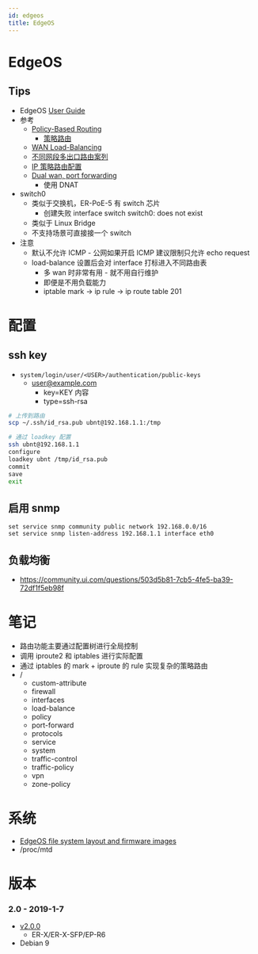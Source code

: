 ```yaml
---
id: edgeos
title: EdgeOS
---
```


# EdgeOS

## Tips

- EdgeOS [User Guide](https://dl.ubnt.com/guides/edgemax/EdgeOS_UG.pdf)
- 参考
  - [Policy-Based Routing](https://help.ui.com/hc/en-us/articles/204952274)
    - [策略路由](https://help.ui.com.cn/hc/zh-cn/articles/360000135162)
  - [WAN Load-Balancing](https://help.ui.com/hc/en-us/articles/205145990)
  - [不同网段多出口路由案列](https://help.ui.com.cn/hc/zh-cn/articles/360000019241)
  - [IP 策略路由配置](https://help.ui.com.cn/hc/zh-cn/articles/115000121981)
  - [Dual wan, port forwarding](https://community.ui.com/questions/9974c237-ac77-45d3-a074-3675b50412b6)
    - 使用 DNAT
- switch0
  - 类似于交换机，ER-PoE-5 有 switch 芯片
    - 创建失败 interface switch switch0: does not exist
  - 类似于 Linux Bridge
  - 不支持场景可直接接一个 switch
- 注意
  - 默认不允许 ICMP - 公网如果开启 ICMP 建议限制只允许 echo request
  - load-balance 设置后会对 interface 打标进入不同路由表
    - 多 wan 时非常有用 - 就不用自行维护
    - 即便是不用负载能力
    - iptable mark -> ip rule -> ip route table 201

# 配置

## ssh key

- `system/login/user/<USER>/authentication/public-keys`
  - user@example.com
    - key=KEY 内容
    - type=ssh-rsa

```bash
# 上传到路由
scp ~/.ssh/id_rsa.pub ubnt@192.168.1.1:/tmp

# 通过 loadkey 配置
ssh ubnt@192.168.1.1
configure
loadkey ubnt /tmp/id_rsa.pub
commit
save
exit
```

## 启用 snmp
```
set service snmp community public network 192.168.0.0/16
set service snmp listen-address 192.168.1.1 interface eth0
```

## 负载均衡
* https://community.ui.com/questions/503d5b81-7cb5-4fe5-ba39-72df1f5eb98f

# 笔记

- 路由功能主要通过配置树进行全局控制
- 调用 iproute2 和 iptables 进行实际配置
- 通过 iptables 的 mark + iproute 的 rule 实现复杂的策略路由
- /
  - custom-attribute
  - firewall
  - interfaces
  - load-balance
  - policy
  - port-forward
  - protocols
  - service
  - system
  - traffic-control
  - traffic-policy
  - vpn
  - zone-policy

# 系统

- [EdgeOS file system layout and firmware images](https://community.ui.com/questions/b5e5f4c8-20b1-4fae-8689-638ab48cb595)
- /proc/mtd

# 版本

### 2.0 - 2019-1-7

- [v2.0.0](https://community.ui.com/releases/38702c1e-4bab-450e-8bc1-ff9ef863bfb4)
  - ER-X/ER-X-SFP/EP-R6
- Debian 9
